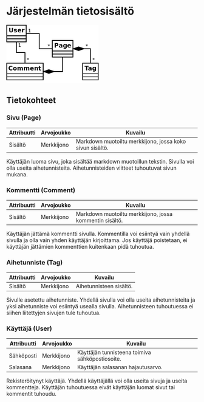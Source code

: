 # Järjestelmän tietosisältö

![käsitekaavio](kasitekaavio.png "Käsitekaavio")

## Tietokohteet

### Sivu (Page)

Attribuutti |  Arvojoukko  | Kuvailu
------------|--------------|--------
Sisältö     |  Merkkijono  | Markdown muotoiltu merkkijono, jossa koko sivun sisältö.

Käyttäjän luoma sivu, joka sisältää markdown muotoillun tekstin.
Sivulla voi olla useita aihetunnisteita. Aihetunnisteiden viitteet tuhoutuvat sivun mukana.

### Kommentti (Comment)

Attribuutti |  Arvojoukko  | Kuvailu
------------|--------------|--------
Sisältö     |  Merkkijono  | Markdown muotoiltu merkkijono, jossa kommentin sisältö.

Käyttäjän jättämä kommentti sivulla. Kommentilla voi esiintyä vain yhdellä sivulla ja olla vain yhden käyttäjän kirjoittama.
Jos käyttäjä poistetaan, ei käyttäjän jättämien kommenttien kuitenkaan pidä tuhoutua.

### Aihetunniste (Tag)

Attribuutti |  Arvojoukko  | Kuvailu
------------|--------------|--------
Sisältö     |  Merkkijono  | Aihetunnisteen sisältö.

Sivulle asetettu aihetunniste. Yhdellä sivulla voi olla useita aihetunnisteita ja yksi aihetunniste voi esiintyä usealla sivulla.
Aihetunnisteen tuhoutuessa ei siihen liitettyjen sivujen tule tuhoutua.

### Käyttäjä (User)

Attribuutti |  Arvojoukko  | Kuvailu
------------|--------------|--------
Sähköposti  |  Merkkijono  | Käyttäjän tunnisteena toimiva sähköpostiosoite.
Salasana    |  Merkkijono  | Käyttäjän salasanan hajautusarvo.

Rekisteröitynyt käyttäjä. Yhdellä käyttäjällä voi olla useita sivuja ja useita kommentteja.
Käyttäjän tuhoutuessa eivät käyttäjän luomat sivut tai kommentit tuhoudu.

